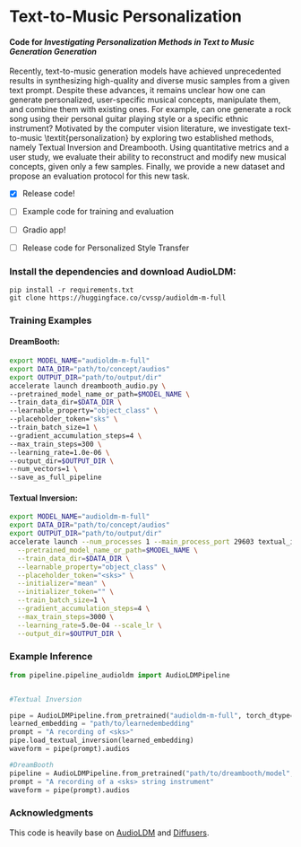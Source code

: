 # Text-to-Music Personalization

#### Code for _Investigating Personalization Methods in Text to Music Generation Generation_

  

Recently, text-to-music generation models have achieved unprecedented results in synthesizing high-quality and diverse music samples from a given text prompt. Despite these advances, it remains unclear how one can generate personalized, user-specific musical concepts, manipulate them, and combine them with existing ones. For example, can one generate a rock song using their personal guitar playing style or a specific ethnic instrument? Motivated by the computer vision literature, we investigate text-to-music \textit{personalization} by exploring two established methods, namely Textual Inversion and Dreambooth. Using quantitative metrics and a user study, we evaluate their ability to reconstruct and modify new musical concepts, given only a few samples. Finally, we provide a new dataset and propose an evaluation protocol for this new task.

- [x] Release code!

- [ ] Example code for training and evaluation

- [ ] Gradio app!

- [ ] Release code for Personalized Style Transfer
  
### Install the dependencies and download AudioLDM:
  ```
pip install -r requirements.txt
git clone https://huggingface.co/cvssp/audioldm-m-full
  ```
  
  ### Training Examples
  #### DreamBooth:
  
  ```bash
export MODEL_NAME="audioldm-m-full"
export DATA_DIR="path/to/concept/audios"
export OUTPUT_DIR="path/to/output/dir"
accelerate launch dreambooth_audio.py \
  --pretrained_model_name_or_path=$MODEL_NAME \
  --train_data_dir=$DATA_DIR \
  --learnable_property="object_class" \
  --placeholder_token="sks" \
  --train_batch_size=1 \
  --gradient_accumulation_steps=4 \
  --max_train_steps=300 \
  --learning_rate=1.0e-06 \
  --output_dir=$OUTPUT_DIR \
  --num_vectors=1 \
  --save_as_full_pipeline 
  ```

#### Textual Inversion:
```bash
export MODEL_NAME="audioldm-m-full"
export DATA_DIR="path/to/concept/audios"
export OUTPUT_DIR="path/to/output/dir"
accelerate launch --num_processes 1 --main_process_port 29603 textual_inversion_audio.py \
  --pretrained_model_name_or_path=$MODEL_NAME \
  --train_data_dir=$DATA_DIR \
  --learnable_property="object_class" \
  --placeholder_token="<sks>" \
  --initializer="mean" \
  --initializer_token="" \
  --train_batch_size=1 \
  --gradient_accumulation_steps=4 \
  --max_train_steps=3000 \
  --learning_rate=5.0e-04 --scale_lr \
  --output_dir=$OUTPUT_DIR \
```


### Example Inference
```python
from pipeline.pipeline_audioldm import AudioLDMPipeline


#Textual Inversion

pipe = AudioLDMPipeline.from_pretrained("audioldm-m-full", torch_dtype=torch.float32).to("cuda")
learned_embedding = "path/to/learnedembedding"
prompt = "A recording of <sks>"
pipe.load_textual_inversion(learned_embedding)
waveform = pipe(prompt).audios

#DreamBooth
pipeline = AudioLDMPipeline.from_pretrained("path/to/dreambooth/model", torch_dtype=torch.float32).to("cuda")
prompt = "A recording of a <sks> string instrument"
waveform = pipe(prompt).audios
```
### Acknowledgments
This code is heavily  base on [AudioLDM](https://github.com/haoheliu/AudioLDM) and [Diffusers](https://github.com/huggingface/diffusers).